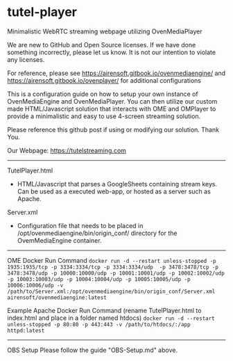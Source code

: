 # tutel-player
Minimalistic WebRTC streaming webpage utilizing OvenMediaPlayer

We are new to GitHub and Open Source licenses. If we have done something incorrectly, please let us know. It is not our intention to violate any licenses.

For reference, please see https://airensoft.gitbook.io/ovenmediaengine/ and https://airensoft.gitbook.io/ovenplayer/ for additional configurations

This is a configuration guide on how to setup your own instance of OvenMediaEngine and OvenMediaPlayer.  You can then utilize our custom made HTML/Javascript solution that interacts with OME and OMPlayer to provide a minimalistic and easy to use 4-screen streaming solution.

Please reference this github post if using or modifying our solution.  Thank You.

Our Webpage: https://tutelstreaming.com

--------------------

TutelPlayer.html
* HTML/Javascript that parses a GoogleSheets containing stream keys. Can be used as a executed web-app, or hosted as a server such as Apache.

Server.xml
* Configuration file that needs to be placed in /opt/ovenmediaengine/bin/origin_conf/ directory for the OvemMediaEngine container.

--------------------

OME Docker Run Command
`docker run -d --restart unless-stopped -p 1935:1935/tcp -p 3334:3334/tcp -p 3334:3334/udp  -p 3478:3478/tcp -p 3478:3478/udp -p 10000:10000/udp -p 10001:10001/udp -p 10002:10002/udp -p 10003:10003/udp -p 10004:10004/udp -p 10005:10005/udp -p 10006:10006/udp -v /path/to/Server.xml:/opt/ovenmediaengine/bin/origin_conf/Server.xml airensoft/ovenmediaengine:latest`

Example Apache Docker Run Command (rename TutelPlayer.html to index.html and place in a folder named htdocs)
`docker run -d --restart unless-stopped -p 80:80 -p 443:443 -v /path/to/htdocs/:/app httpd:latest`

--------------------

OBS Setup
Please follow the guide "OBS-Setup.md" above.
